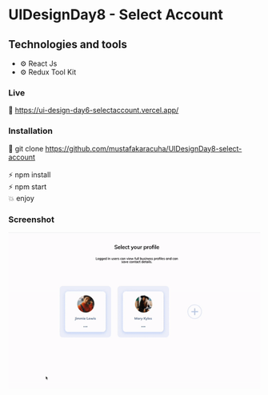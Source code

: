 # UIDesignDay8 - Select Account

## Technologies and tools

- ⚙️ React Js 
- ⚙️ Redux Tool Kit


### Live

🔗 https://ui-design-day6-selectaccount.vercel.app/

### Installation

🔗 git clone https://github.com/mustafakaracuha/UIDesignDay8-select-account
<br/>
<br/>
⚡️  npm install <br/>
⚡️  npm start <br/>
💥 enjoy 

### Screenshot

<img align="center"  width="800" width="800"  src="https://github.com/mustafakaracuha/UIDesignDay8-select-account/blob/master/src/assets/img/app.gif" alt="muskaracuha" />
